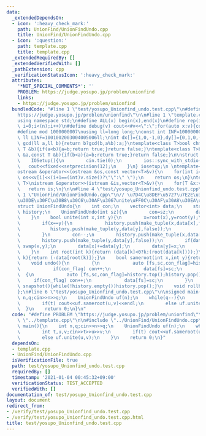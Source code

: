```yaml
---
data:
  _extendedDependsOn:
  - icon: ':heavy_check_mark:'
    path: UnionFind/UnionFindUndo.cpp
    title: UnionFind/UnionFindUndo.cpp
  - icon: ':question:'
    path: template.cpp
    title: template.cpp
  _extendedRequiredBy: []
  _extendedVerifiedWith: []
  _pathExtension: cpp
  _verificationStatusIcon: ':heavy_check_mark:'
  attributes:
    '*NOT_SPECIAL_COMMENTS*': ''
    PROBLEM: https://judge.yosupo.jp/problem/unionfind
    links:
    - https://judge.yosupo.jp/problem/unionfind
  bundledCode: "#line 1 \"test/yosupo_Unionfind_undo.test.cpp\"\n#define PROBLEM \"\
    https://judge.yosupo.jp/problem/unionfind\"\n\n#line 1 \"template.cpp\"\n#include<bits/stdc++.h>\n\
    using namespace std;\n#define ALL(x) begin(x),end(x)\n#define rep(i,n) for(int\
    \ i=0;i<(n);i++)\n#define debug(v) cout<<#v<<\":\";for(auto x:v){cout<<x<<' ';}cout<<endl;\n\
    #define mod 1000000007\nusing ll=long long;\nconst int INF=1000000000;\nconst\
    \ ll LINF=1001002003004005006ll;\nint dx[]={1,0,-1,0},dy[]={0,1,0,-1};\n// ll\
    \ gcd(ll a,ll b){return b?gcd(b,a%b):a;}\ntemplate<class T>bool chmax(T &a,const\
    \ T &b){if(a<b){a=b;return true;}return false;}\ntemplate<class T>bool chmin(T\
    \ &a,const T &b){if(b<a){a=b;return true;}return false;}\n\nstruct IOSetup{\n\
    \    IOSetup(){\n        cin.tie(0);\n        ios::sync_with_stdio(0);\n     \
    \   cout<<fixed<<setprecision(12);\n    }\n} iosetup;\n \ntemplate<typename T>\n\
    ostream &operator<<(ostream &os,const vector<T>&v){\n    for(int i=0;i<(int)v.size();i++)\
    \ os<<v[i]<<(i+1==(int)v.size()?\"\":\" \");\n    return os;\n}\ntemplate<typename\
    \ T>\nistream &operator>>(istream &is,vector<T>&v){\n    for(T &x:v)is>>x;\n \
    \   return is;\n}\n\n#line 4 \"test/yosupo_Unionfind_undo.test.cpp\"\n\n#line\
    \ 1 \"UnionFind/UnionFindUndo.cpp\"\n// \u7D4C\u8DEF\u5727\u7E2E\u306A\u3057\uFF0C\
    \u30DE\u30FC\u30B8\u30C6\u30AF\u3067unite\uFF0C\u30AF\u30A8\u30EA\u6BCEO(logN)\n\
    struct UnionFindUndo{\n    int con;\n    vector<int> data;\n    stack<tuple<int,int,bool>>\
    \ history;\n    UnionFindUndo(int sz){\n        con=sz;\n        data.assign(sz,-1);\n\
    \    }\n    bool unite(int x,int y){\n        x=root(x),y=root(y);\n        \n\
    \        if(x==y){\n            history.push(make_tuple(x,data[x],false));\n \
    \           history.push(make_tuple(y,data[y],false));\n            return false;\n\
    \        }\n        con--;\n        history.push(make_tuple(x,data[x],true));\n\
    \        history.push(make_tuple(y,data[y],false));\n        if(data[x]>data[y])\
    \ swap(x,y);\n        data[x]+=data[y];\n        data[y]=x;\n        return true;\n\
    \    }\n    int root(int k){return (data[k]<0?k:(root(data[k])));}\n    int size(int\
    \ k){return (-data[root(k)]);}\n    bool sameroot(int x,int y){return root(x)==root(y);}\n\
    \    void undo(){\n        {\n            auto [fs,sc,con_flag]=history.top();history.pop();\n\
    \            if(con_flag) con++;\n            data[fs]=sc;\n        }\n      \
    \  {\n            auto [fs,sc,con_flag]=history.top();history.pop();\n       \
    \     if(con_flag) con++;\n            data[fs]=sc;\n        }\n    }\n    void\
    \ snapshot(){while(!history.empty())history.pop();}\n    void rollback(){while(!history.empty())undo();}\n\
    };\n#line 6 \"test/yosupo_Unionfind_undo.test.cpp\"\n\nsigned main(){\n    int\
    \ n,q;cin>>n>>q;\n    UnionFindUndo uf(n);\n    while(q--){\n        int t,u,v;cin>>t>>u>>v;\n\
    \        if(t) cout<<uf.sameroot(u,v)<<endl;\n        else uf.unite(u,v);\n  \
    \  }\n    return 0;\n}\n"
  code: "#define PROBLEM \"https://judge.yosupo.jp/problem/unionfind\"\n\n#include\
    \ \"../template.cpp\"\n\n#include \"../UnionFind/UnionFindUndo.cpp\"\n\nsigned\
    \ main(){\n    int n,q;cin>>n>>q;\n    UnionFindUndo uf(n);\n    while(q--){\n\
    \        int t,u,v;cin>>t>>u>>v;\n        if(t) cout<<uf.sameroot(u,v)<<endl;\n\
    \        else uf.unite(u,v);\n    }\n    return 0;\n}"
  dependsOn:
  - template.cpp
  - UnionFind/UnionFindUndo.cpp
  isVerificationFile: true
  path: test/yosupo_Unionfind_undo.test.cpp
  requiredBy: []
  timestamp: '2021-01-04 00:45:32+09:00'
  verificationStatus: TEST_ACCEPTED
  verifiedWith: []
documentation_of: test/yosupo_Unionfind_undo.test.cpp
layout: document
redirect_from:
- /verify/test/yosupo_Unionfind_undo.test.cpp
- /verify/test/yosupo_Unionfind_undo.test.cpp.html
title: test/yosupo_Unionfind_undo.test.cpp
---
```

